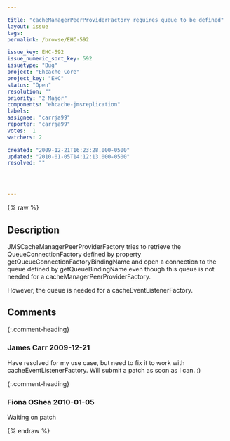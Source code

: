 ```yaml
---

title: "cacheManagerPeerProviderFactory requires queue to be defined"
layout: issue
tags: 
permalink: /browse/EHC-592

issue_key: EHC-592
issue_numeric_sort_key: 592
issuetype: "Bug"
project: "Ehcache Core"
project_key: "EHC"
status: "Open"
resolution: ""
priority: "2 Major"
components: "ehcache-jmsreplication"
labels: 
assignee: "carrja99"
reporter: "carrja99"
votes:  1
watchers: 2

created: "2009-12-21T16:23:28.000-0500"
updated: "2010-01-05T14:12:13.000-0500"
resolved: ""




---
```


{% raw %}

## Description

<div markdown="1" class="description">

JMSCacheManagerPeerProviderFactory tries to retrieve the QueueConnectionFactory defined by property getQueueConnectionFactoryBindingName and open a connection to the queue defined by getQueueBindingName even though this queue is not needed for a cacheManagerPeerProviderFactory.

However, the queue is needed for a cacheEventListenerFactory.

</div>

## Comments


{:.comment-heading}
### **James Carr** <span class="date">2009-12-21</span>

<div markdown="1" class="comment">

Have resolved for my use case, but need to fix it to work with cacheEventListenerFactory. Will submit a patch as soon as I can. :)

</div>


{:.comment-heading}
### **Fiona OShea** <span class="date">2010-01-05</span>

<div markdown="1" class="comment">

Waiting on patch

</div>



{% endraw %}
